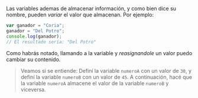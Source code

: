 Las variables ademas de almacenar información, y como bien dice su nombre, pueden _variar_ el valor que almacenan.
Por ejemplo:

```javascript
var ganador = "Coria";
ganador = "Del Potro";
console.log(ganador);
// El resultado sería: "Del Potro"
```
Como habrás notado, llamando a la variable y _reasignandole_ un valor puedo cambiar su contenido.

> Veamos si se entiende: Definí la variable `numeroA` con un valor de `30`, y definí la variable `numeroB` con un valor de `45`. A continuación, hacé que la variable `numeroA` almacene el valor de la variable `numeroB` y viceversa.